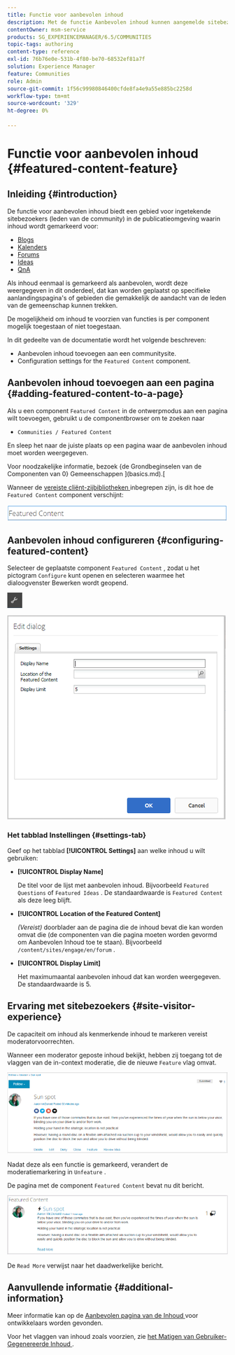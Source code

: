 ```yaml
---
title: Functie voor aanbevolen inhoud
description: Met de functie Aanbevolen inhoud kunnen aangemelde sitebezoekers inhoud markeren
contentOwner: msm-service
products: SG_EXPERIENCEMANAGER/6.5/COMMUNITIES
topic-tags: authoring
content-type: reference
exl-id: 76b76e0e-531b-4f80-be70-68532ef81a7f
solution: Experience Manager
feature: Communities
role: Admin
source-git-commit: 1f56c99980846400cfde8fa4e9a55e885bc2258d
workflow-type: tm+mt
source-wordcount: '329'
ht-degree: 0%

---
```


# Functie voor aanbevolen inhoud {#featured-content-feature}

## Inleiding {#introduction}

De functie voor aanbevolen inhoud biedt een gebied voor ingetekende sitebezoekers (leden van de community) in de publicatieomgeving waarin inhoud wordt gemarkeerd voor:

* [Blogs](blog-feature.md)
* [Kalenders](calendar.md)
* [Forums](forum.md)
* [Ideas](ideation-feature.md)
* [QnA](working-with-qna.md)

Als inhoud eenmaal is gemarkeerd als aanbevolen, wordt deze weergegeven in dit onderdeel, dat kan worden geplaatst op specifieke aanlandingspagina&#39;s of gebieden die gemakkelijk de aandacht van de leden van de gemeenschap kunnen trekken.

De mogelijkheid om inhoud te voorzien van functies is per component mogelijk toegestaan of niet toegestaan.

In dit gedeelte van de documentatie wordt het volgende beschreven:

* Aanbevolen inhoud toevoegen aan een communitysite.
* Configuration settings for the `Featured Content` component.

## Aanbevolen inhoud toevoegen aan een pagina {#adding-featured-content-to-a-page}

Als u een component `Featured Content` in de ontwerpmodus aan een pagina wilt toevoegen, gebruikt u de componentbrowser om te zoeken naar

* `Communities / Featured Content`

En sleep het naar de juiste plaats op een pagina waar de aanbevolen inhoud moet worden weergegeven.

Voor noodzakelijke informatie, bezoek {de Grondbeginselen van de Componenten van 0} Gemeenschappen ](basics.md).[

Wanneer de [ vereiste cliënt-zijbibliotheken ](essentials-featured.md#essentials-for-client-side) inbegrepen zijn, is dit hoe de `Featured Content` component verschijnt:

![ eigenschap ](assets/featuredcontent.png)

## Aanbevolen inhoud configureren {#configuring-featured-content}

Selecteer de geplaatste component `Featured Content` , zodat u het pictogram `Configure` kunt openen en selecteren waarmee het dialoogvenster Bewerken wordt geopend.

![ vorm-nieuw ](assets/configure-new.png)

![ featuredcontent1 ](assets/featuredcontent1.png)

### Het tabblad Instellingen {#settings-tab}

Geef op het tabblad **[!UICONTROL Settings]** aan welke inhoud u wilt gebruiken:

* **[!UICONTROL Display Name]**

  De titel voor de lijst met aanbevolen inhoud. Bijvoorbeeld `Featured Questions` of `Featured Ideas` . De standaardwaarde is `Featured Content` als deze leeg blijft.

* **[!UICONTROL Location of the Featured Content]**

  *(Vereist)* doorblader aan de pagina die de inhoud bevat die kan worden omvat die (de componenten van die pagina moeten worden gevormd om Aanbevolen Inhoud toe te staan). Bijvoorbeeld `/content/sites/engage/en/forum` .

* **[!UICONTROL Display Limit]**

  Het maximumaantal aanbevolen inhoud dat kan worden weergegeven. De standaardwaarde is 5.

## Ervaring met sitebezoekers {#site-visitor-experience}

De capaciteit om inhoud als kenmerkende inhoud te markeren vereist moderatorvoorrechten.

Wanneer een moderator geposte inhoud bekijkt, hebben zij toegang tot de vlaggen van de in-context moderatie, die de nieuwe `Feature` vlag omvat.

![ plaats-bezoeker-ervaring ](assets/site-visitor-experience.png)

Nadat deze als een functie is gemarkeerd, verandert de moderatiemarkering in `Unfeature` .

De pagina met de component `Featured Content` bevat nu dit bericht.

![ plaats-bezoeker-ervaring1 ](assets/site-visitor-experience1.png)

De `Read More` verwijst naar het daadwerkelijke bericht.

## Aanvullende informatie {#additional-information}

Meer informatie kan op de [ Aanbevolen pagina van de Inhoud ](essentials-featured.md) voor ontwikkelaars worden gevonden.

Voor het vlaggen van inhoud zoals voorzien, zie [ het Matigen van Gebruiker-Gegenereerde Inhoud ](moderate-ugc.md).
